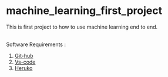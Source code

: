 # machine_learning_first_project
This is first project to how to use machine learning end to end.

<br>
Software Requirements : 

1. [Git-hub](https://github.com/)
2. [Vs-code](https://code.visualstudio.com/)
3. [Heruko](https://www.heroku.com/)